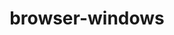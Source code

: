 ---
title: browser-windows
unicode_regular: \ea4a
unicode_bold: \ea49
unicode_solid: \ea4b
unicode_brand: 
---